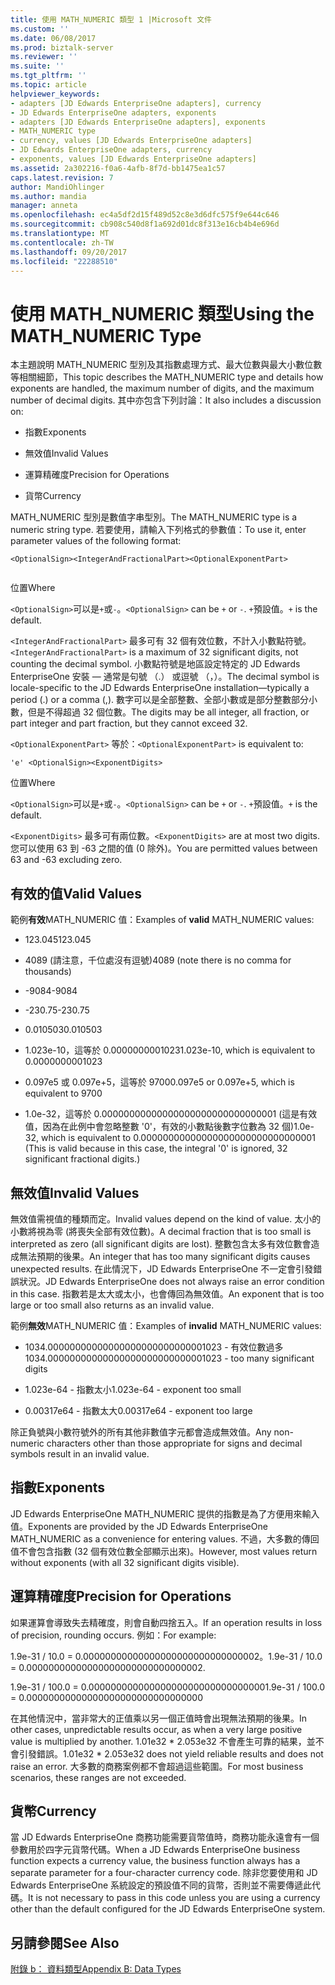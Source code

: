 ```yaml
---
title: 使用 MATH_NUMERIC 類型 1 |Microsoft 文件
ms.custom: ''
ms.date: 06/08/2017
ms.prod: biztalk-server
ms.reviewer: ''
ms.suite: ''
ms.tgt_pltfrm: ''
ms.topic: article
helpviewer_keywords:
- adapters [JD Edwards EnterpriseOne adapters], currency
- JD Edwards EnterpriseOne adapters, exponents
- adapters [JD Edwards EnterpriseOne adapters], exponents
- MATH_NUMERIC type
- currency, values [JD Edwards EnterpriseOne adapters]
- JD Edwards EnterpriseOne adapters, currency
- exponents, values [JD Edwards EnterpriseOne adapters]
ms.assetid: 2a302216-f0a6-4afb-8f7d-bb1475ea1c57
caps.latest.revision: 7
author: MandiOhlinger
ms.author: mandia
manager: anneta
ms.openlocfilehash: ec4a5df2d15f489d52c8e3d6dfc575f9e644c646
ms.sourcegitcommit: cb908c540d8f1a692d01dc8f313e16cb4b4e696d
ms.translationtype: MT
ms.contentlocale: zh-TW
ms.lasthandoff: 09/20/2017
ms.locfileid: "22288510"
---
```

# <a name="using-the-mathnumeric-type"></a><span data-ttu-id="f62e9-102">使用 MATH_NUMERIC 類型</span><span class="sxs-lookup"><span data-stu-id="f62e9-102">Using the MATH_NUMERIC Type</span></span>
<span data-ttu-id="f62e9-103">本主題說明 MATH_NUMERIC 型別及其指數處理方式、最大位數與最大小數位數等相關細節，</span><span class="sxs-lookup"><span data-stu-id="f62e9-103">This topic describes the MATH_NUMERIC type and details how exponents are handled, the maximum number of digits, and the maximum number of decimal digits.</span></span> <span data-ttu-id="f62e9-104">其中亦包含下列討論：</span><span class="sxs-lookup"><span data-stu-id="f62e9-104">It also includes a discussion on:</span></span>  
  
-   <span data-ttu-id="f62e9-105">指數</span><span class="sxs-lookup"><span data-stu-id="f62e9-105">Exponents</span></span>  
  
-   <span data-ttu-id="f62e9-106">無效值</span><span class="sxs-lookup"><span data-stu-id="f62e9-106">Invalid Values</span></span>  
  
-   <span data-ttu-id="f62e9-107">運算精確度</span><span class="sxs-lookup"><span data-stu-id="f62e9-107">Precision for Operations</span></span>  
  
-   <span data-ttu-id="f62e9-108">貨幣</span><span class="sxs-lookup"><span data-stu-id="f62e9-108">Currency</span></span>  
  
 <span data-ttu-id="f62e9-109">MATH_NUMERIC 型別是數值字串型別。</span><span class="sxs-lookup"><span data-stu-id="f62e9-109">The MATH_NUMERIC type is a numeric string type.</span></span> <span data-ttu-id="f62e9-110">若要使用，請輸入下列格式的參數值：</span><span class="sxs-lookup"><span data-stu-id="f62e9-110">To use it, enter parameter values of the following format:</span></span>  
  
```  
<OptionalSign><IntegerAndFractionalPart><OptionalExponentPart>  
  
```  
  
 <span data-ttu-id="f62e9-111">位置</span><span class="sxs-lookup"><span data-stu-id="f62e9-111">Where</span></span>  
  
 <span data-ttu-id="f62e9-112">`<OptionalSign>`可以是`+`或`-`。</span><span class="sxs-lookup"><span data-stu-id="f62e9-112">`<OptionalSign>` can be `+` or `-`.</span></span> <span data-ttu-id="f62e9-113">`+`預設值。</span><span class="sxs-lookup"><span data-stu-id="f62e9-113">`+` is the default.</span></span>  
  
 <span data-ttu-id="f62e9-114">`<IntegerAndFractionalPart>` 最多可有 32 個有效位數，不計入小數點符號。</span><span class="sxs-lookup"><span data-stu-id="f62e9-114">`<IntegerAndFractionalPart>` is a maximum of 32 significant digits, not counting the decimal symbol.</span></span> <span data-ttu-id="f62e9-115">小數點符號是地區設定特定的 JD Edwards EnterpriseOne 安裝 — 通常是句號 （.） 或逗號 （，）。</span><span class="sxs-lookup"><span data-stu-id="f62e9-115">The decimal symbol is locale-specific to the JD Edwards EnterpriseOne installation—typically a period (.) or a comma (,).</span></span> <span data-ttu-id="f62e9-116">數字可以是全部整數、全部小數或是部分整數部分小數，但是不得超過 32 個位數。</span><span class="sxs-lookup"><span data-stu-id="f62e9-116">The digits may be all integer, all fraction, or part integer and part fraction, but they cannot exceed 32.</span></span>  
  
 <span data-ttu-id="f62e9-117">`<OptionalExponentPart>` 等於：</span><span class="sxs-lookup"><span data-stu-id="f62e9-117">`<OptionalExponentPart>` is equivalent to:</span></span>  
  
```  
'e' <OptionalSign><ExponentDigits>  
```  
  
 <span data-ttu-id="f62e9-118">位置</span><span class="sxs-lookup"><span data-stu-id="f62e9-118">Where</span></span>  
  
 <span data-ttu-id="f62e9-119">`<OptionalSign>`可以是`+`或`-`。</span><span class="sxs-lookup"><span data-stu-id="f62e9-119">`<OptionalSign>` can be `+` or `-`.</span></span> <span data-ttu-id="f62e9-120">`+`預設值。</span><span class="sxs-lookup"><span data-stu-id="f62e9-120">`+` is the default.</span></span>  
  
 <span data-ttu-id="f62e9-121">`<ExponentDigits>` 最多可有兩位數。</span><span class="sxs-lookup"><span data-stu-id="f62e9-121">`<ExponentDigits>` are at most two digits.</span></span> <span data-ttu-id="f62e9-122">您可以使用 63 到 -63 之間的值 (0 除外)。</span><span class="sxs-lookup"><span data-stu-id="f62e9-122">You are permitted values between 63 and -63 excluding zero.</span></span>  
  
## <a name="valid-values"></a><span data-ttu-id="f62e9-123">有效的值</span><span class="sxs-lookup"><span data-stu-id="f62e9-123">Valid Values</span></span>  
 <span data-ttu-id="f62e9-124">範例**有效**MATH_NUMERIC 值：</span><span class="sxs-lookup"><span data-stu-id="f62e9-124">Examples of **valid** MATH_NUMERIC values:</span></span>  
  
-   <span data-ttu-id="f62e9-125">123.045</span><span class="sxs-lookup"><span data-stu-id="f62e9-125">123.045</span></span>  
  
-   <span data-ttu-id="f62e9-126">4089 (請注意，千位處沒有逗號)</span><span class="sxs-lookup"><span data-stu-id="f62e9-126">4089 (note there is no comma for thousands)</span></span>  
  
-   <span data-ttu-id="f62e9-127">-9084</span><span class="sxs-lookup"><span data-stu-id="f62e9-127">-9084</span></span>  
  
-   <span data-ttu-id="f62e9-128">-230.75</span><span class="sxs-lookup"><span data-stu-id="f62e9-128">-230.75</span></span>  
  
-   <span data-ttu-id="f62e9-129">0.010503</span><span class="sxs-lookup"><span data-stu-id="f62e9-129">0.010503</span></span>  
  
-   <span data-ttu-id="f62e9-130">1.023e-10，這等於 0.0000000001023</span><span class="sxs-lookup"><span data-stu-id="f62e9-130">1.023e-10, which is equivalent to 0.0000000001023</span></span>  
  
-   <span data-ttu-id="f62e9-131">0.097e5 或 0.097e+5，這等於 9700</span><span class="sxs-lookup"><span data-stu-id="f62e9-131">0.097e5 or 0.097e+5, which is equivalent to 9700</span></span>  
  
-   <span data-ttu-id="f62e9-132">1.0e-32，這等於 0.00000000000000000000000000000001 (這是有效值，因為在此例中會忽略整數 '0'，有效的小數點後數字位數為 32 個)</span><span class="sxs-lookup"><span data-stu-id="f62e9-132">1.0e-32, which is equivalent to 0.00000000000000000000000000000001 (This is valid because in this case, the integral '0' is ignored, 32 significant fractional digits.)</span></span>  
  
## <a name="invalid-values"></a><span data-ttu-id="f62e9-133">無效值</span><span class="sxs-lookup"><span data-stu-id="f62e9-133">Invalid Values</span></span>  
 <span data-ttu-id="f62e9-134">無效值需視值的種類而定。</span><span class="sxs-lookup"><span data-stu-id="f62e9-134">Invalid values depend on the kind of value.</span></span> <span data-ttu-id="f62e9-135">太小的小數將視為零 (將喪失全部有效位數)。</span><span class="sxs-lookup"><span data-stu-id="f62e9-135">A decimal fraction that is too small is interpreted as zero (all significant digits are lost).</span></span> <span data-ttu-id="f62e9-136">整數包含太多有效位數會造成無法預期的後果。</span><span class="sxs-lookup"><span data-stu-id="f62e9-136">An integer that has too many significant digits causes unexpected results.</span></span> <span data-ttu-id="f62e9-137">在此情況下，JD Edwards EnterpriseOne 不一定會引發錯誤狀況。</span><span class="sxs-lookup"><span data-stu-id="f62e9-137">JD Edwards EnterpriseOne does not always raise an error condition in this case.</span></span> <span data-ttu-id="f62e9-138">指數若是太大或太小，也會傳回為無效值。</span><span class="sxs-lookup"><span data-stu-id="f62e9-138">An exponent that is too large or too small also returns as an invalid value.</span></span>  
  
 <span data-ttu-id="f62e9-139">範例**無效**MATH_NUMERIC 值：</span><span class="sxs-lookup"><span data-stu-id="f62e9-139">Examples of **invalid** MATH_NUMERIC values:</span></span>  
  
-   <span data-ttu-id="f62e9-140">1034.00000000000000000000000000001023 - 有效位數過多</span><span class="sxs-lookup"><span data-stu-id="f62e9-140">1034.00000000000000000000000000001023 - too many significant digits</span></span>  
  
-   <span data-ttu-id="f62e9-141">1.023e-64 - 指數太小</span><span class="sxs-lookup"><span data-stu-id="f62e9-141">1.023e-64 - exponent too small</span></span>  
  
-   <span data-ttu-id="f62e9-142">0.00317e64 - 指數太大</span><span class="sxs-lookup"><span data-stu-id="f62e9-142">0.00317e64 - exponent too large</span></span>  
  
 <span data-ttu-id="f62e9-143">除正負號與小數符號外的所有其他非數值字元都會造成無效值。</span><span class="sxs-lookup"><span data-stu-id="f62e9-143">Any non-numeric characters other than those appropriate for signs and decimal symbols result in an invalid value.</span></span>  
  
## <a name="exponents"></a><span data-ttu-id="f62e9-144">指數</span><span class="sxs-lookup"><span data-stu-id="f62e9-144">Exponents</span></span>  
 <span data-ttu-id="f62e9-145">JD Edwards EnterpriseOne MATH_NUMERIC 提供的指數是為了方便用來輸入值。</span><span class="sxs-lookup"><span data-stu-id="f62e9-145">Exponents are provided by the JD Edwards EnterpriseOne MATH_NUMERIC as a convenience for entering values.</span></span> <span data-ttu-id="f62e9-146">不過，大多數的傳回值不會包含指數 (32 個有效位數全部顯示出來)。</span><span class="sxs-lookup"><span data-stu-id="f62e9-146">However, most values return without exponents (with all 32 significant digits visible).</span></span>  
  
## <a name="precision-for-operations"></a><span data-ttu-id="f62e9-147">運算精確度</span><span class="sxs-lookup"><span data-stu-id="f62e9-147">Precision for Operations</span></span>  
 <span data-ttu-id="f62e9-148">如果運算會導致失去精確度，則會自動四捨五入。</span><span class="sxs-lookup"><span data-stu-id="f62e9-148">If an operation results in loss of precision, rounding occurs.</span></span> <span data-ttu-id="f62e9-149">例如：</span><span class="sxs-lookup"><span data-stu-id="f62e9-149">For example:</span></span>  
  
 <span data-ttu-id="f62e9-150">1.9e-31 / 10.0 = 0.00000000000000000000000000000002。</span><span class="sxs-lookup"><span data-stu-id="f62e9-150">1.9e-31 / 10.0 = 0.00000000000000000000000000000002.</span></span>  
  
 <span data-ttu-id="f62e9-151">1.9e-31 / 100.0 = 0.00000000000000000000000000000000</span><span class="sxs-lookup"><span data-stu-id="f62e9-151">1.9e-31 / 100.0 = 0.00000000000000000000000000000000</span></span>  
  
 <span data-ttu-id="f62e9-152">在其他情況中，當非常大的正值乘以另一個正值時會出現無法預期的後果。</span><span class="sxs-lookup"><span data-stu-id="f62e9-152">In other cases, unpredictable results occur, as when a very large positive value is multiplied by another.</span></span> <span data-ttu-id="f62e9-153">1.01e32 \* 2.053e32 不會產生可靠的結果，並不會引發錯誤。</span><span class="sxs-lookup"><span data-stu-id="f62e9-153">1.01e32 \* 2.053e32 does not yield reliable results and does not raise an error.</span></span> <span data-ttu-id="f62e9-154">大多數的商務案例都不會超過這些範圍。</span><span class="sxs-lookup"><span data-stu-id="f62e9-154">For most business scenarios, these ranges are not exceeded.</span></span>  
  
## <a name="currency"></a><span data-ttu-id="f62e9-155">貨幣</span><span class="sxs-lookup"><span data-stu-id="f62e9-155">Currency</span></span>  
 <span data-ttu-id="f62e9-156">當 JD Edwards EnterpriseOne 商務功能需要貨幣值時，商務功能永遠會有一個參數用於四字元貨幣代碼。</span><span class="sxs-lookup"><span data-stu-id="f62e9-156">When a JD Edwards EnterpriseOne business function expects a currency value, the business function always has a separate parameter for a four-character currency code.</span></span> <span data-ttu-id="f62e9-157">除非您要使用和 JD Edwards EnterpriseOne 系統設定的預設值不同的貨幣，否則並不需要傳遞此代碼。</span><span class="sxs-lookup"><span data-stu-id="f62e9-157">It is not necessary to pass in this code unless you are using a currency other than the default configured for the JD Edwards EnterpriseOne system.</span></span>  
  
## <a name="see-also"></a><span data-ttu-id="f62e9-158">另請參閱</span><span class="sxs-lookup"><span data-stu-id="f62e9-158">See Also</span></span>  
 [<span data-ttu-id="f62e9-159">附錄 b： 資料類型</span><span class="sxs-lookup"><span data-stu-id="f62e9-159">Appendix B: Data Types</span></span>](../core/appendix-b-data-types.md)